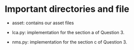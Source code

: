 # Important directories and file

- asset: contains our asset files

- lca.py: implementation for the section a of Question 3. 

- nms.py: implementation for the section c of Question 3.